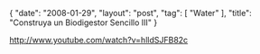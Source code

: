 {
   "date": "2008-01-29",
   "layout": "post",
   "tag": [
      "Water"
   ],
   "title": "Construya un Biodigestor Sencillo III"
}

http://www.youtube.com/watch?v=hlldSJFB82c  